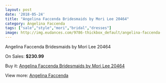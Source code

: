 ```yaml
---
layout: post
date: '2018-05-24'
title: "Angelina Faccenda Bridesmaids by Mori Lee 20464"
category: Angelina Faccenda
tags: ["sale","style","mori","bridal","dresses"]
image: http://img.eudances.com/9786-thickbox_default/angelina-faccenda-bridesmaids-by-mori-lee-20464.jpg
---
```

Angelina Faccenda Bridesmaids by Mori Lee 20464

On Sales: **$230.99**
<a href="https://www.eudances.com/en/angelina-faccenda/3212-angelina-faccenda-bridesmaids-by-mori-lee-20464.html"><amp-img layout="responsive" width="600" height="600" src="//img.eudances.com/9786-thickbox_default/angelina-faccenda-bridesmaids-by-mori-lee-20464.jpg" alt="Angelina Faccenda Bridesmaids by Mori Lee 20464 0" /></a>
<a href="https://www.eudances.com/en/angelina-faccenda/3212-angelina-faccenda-bridesmaids-by-mori-lee-20464.html"><amp-img layout="responsive" width="600" height="600" src="//img.eudances.com/9790-thickbox_default/angelina-faccenda-bridesmaids-by-mori-lee-20464.jpg" alt="Angelina Faccenda Bridesmaids by Mori Lee 20464 1" /></a>
<a href="https://www.eudances.com/en/angelina-faccenda/3212-angelina-faccenda-bridesmaids-by-mori-lee-20464.html"><amp-img layout="responsive" width="600" height="600" src="//img.eudances.com/9789-thickbox_default/angelina-faccenda-bridesmaids-by-mori-lee-20464.jpg" alt="Angelina Faccenda Bridesmaids by Mori Lee 20464 2" /></a>
<a href="https://www.eudances.com/en/angelina-faccenda/3212-angelina-faccenda-bridesmaids-by-mori-lee-20464.html"><amp-img layout="responsive" width="600" height="600" src="//img.eudances.com/9788-thickbox_default/angelina-faccenda-bridesmaids-by-mori-lee-20464.jpg" alt="Angelina Faccenda Bridesmaids by Mori Lee 20464 3" /></a>
<a href="https://www.eudances.com/en/angelina-faccenda/3212-angelina-faccenda-bridesmaids-by-mori-lee-20464.html"><amp-img layout="responsive" width="600" height="600" src="//img.eudances.com/9787-thickbox_default/angelina-faccenda-bridesmaids-by-mori-lee-20464.jpg" alt="Angelina Faccenda Bridesmaids by Mori Lee 20464 4" /></a>

Buy it: [Angelina Faccenda Bridesmaids by Mori Lee 20464](https://www.eudances.com/en/angelina-faccenda/3212-angelina-faccenda-bridesmaids-by-mori-lee-20464.html "Angelina Faccenda Bridesmaids by Mori Lee 20464")

View more: [Angelina Faccenda](https://www.eudances.com/en/55-angelina-faccenda "Angelina Faccenda")